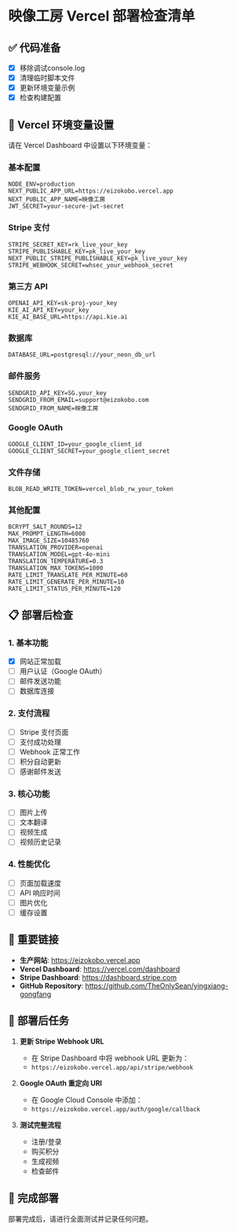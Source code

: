 # 映像工房 Vercel 部署检查清单

## ✅ 代码准备
- [x] 移除调试console.log
- [x] 清理临时脚本文件
- [x] 更新环境变量示例
- [x] 检查构建配置

## 🔧 Vercel 环境变量设置

请在 Vercel Dashboard 中设置以下环境变量：

### 基本配置
```
NODE_ENV=production
NEXT_PUBLIC_APP_URL=https://eizokobo.vercel.app
NEXT_PUBLIC_APP_NAME=映像工房
JWT_SECRET=your-secure-jwt-secret
```

### Stripe 支付
```
STRIPE_SECRET_KEY=rk_live_your_key
STRIPE_PUBLISHABLE_KEY=pk_live_your_key
NEXT_PUBLIC_STRIPE_PUBLISHABLE_KEY=pk_live_your_key
STRIPE_WEBHOOK_SECRET=whsec_your_webhook_secret
```

### 第三方 API
```
OPENAI_API_KEY=sk-proj-your_key
KIE_AI_API_KEY=your_key
KIE_AI_BASE_URL=https://api.kie.ai
```

### 数据库
```
DATABASE_URL=postgresql://your_neon_db_url
```

### 邮件服务
```
SENDGRID_API_KEY=SG.your_key
SENDGRID_FROM_EMAIL=support@eizokobo.com
SENDGRID_FROM_NAME=映像工房
```

### Google OAuth
```
GOOGLE_CLIENT_ID=your_google_client_id
GOOGLE_CLIENT_SECRET=your_google_client_secret
```

### 文件存储
```
BLOB_READ_WRITE_TOKEN=vercel_blob_rw_your_token
```

### 其他配置
```
BCRYPT_SALT_ROUNDS=12
MAX_PROMPT_LENGTH=6000
MAX_IMAGE_SIZE=10485760
TRANSLATION_PROVIDER=openai
TRANSLATION_MODEL=gpt-4o-mini
TRANSLATION_TEMPERATURE=0.3
TRANSLATION_MAX_TOKENS=1000
RATE_LIMIT_TRANSLATE_PER_MINUTE=60
RATE_LIMIT_GENERATE_PER_MINUTE=10
RATE_LIMIT_STATUS_PER_MINUTE=120
```

## 📋 部署后检查

### 1. 基本功能
- [x] 网站正常加载
- [ ] 用户认证（Google OAuth）
- [ ] 邮件发送功能
- [ ] 数据库连接

### 2. 支付流程
- [ ] Stripe 支付页面
- [ ] 支付成功处理
- [ ] Webhook 正常工作
- [ ] 积分自动更新
- [ ] 感谢邮件发送

### 3. 核心功能
- [ ] 图片上传
- [ ] 文本翻译
- [ ] 视频生成
- [ ] 视频历史记录

### 4. 性能优化
- [ ] 页面加载速度
- [ ] API 响应时间
- [ ] 图片优化
- [ ] 缓存设置

## 🔗 重要链接

- **生产网站**: https://eizokobo.vercel.app
- **Vercel Dashboard**: https://vercel.com/dashboard
- **Stripe Dashboard**: https://dashboard.stripe.com
- **GitHub Repository**: https://github.com/TheOnlySean/yingxiang-gongfang

## 📝 部署后任务

1. **更新 Stripe Webhook URL**
   - 在 Stripe Dashboard 中将 webhook URL 更新为：
   - `https://eizokobo.vercel.app/api/stripe/webhook`

2. **Google OAuth 重定向 URI**
   - 在 Google Cloud Console 中添加：
   - `https://eizokobo.vercel.app/auth/google/callback`

3. **测试完整流程**
   - 注册/登录
   - 购买积分
   - 生成视频
   - 检查邮件

## 🚀 完成部署

部署完成后，请进行全面测试并记录任何问题。 